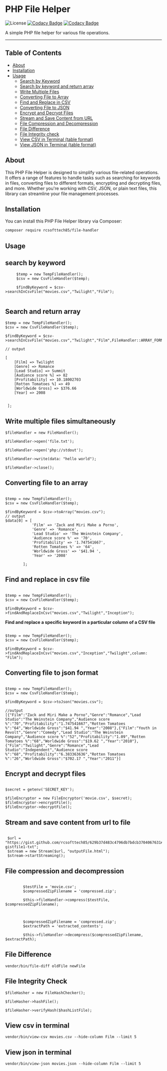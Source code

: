 # PHP File Helper

![License](https://img.shields.io/badge/License-MIT-green.svg)
[![Codacy Badge](https://app.codacy.com/project/badge/Grade/c6450a9c0f99488e93b34911f1adfb2e)](https://app.codacy.com/gh/rcsofttech85/php-file-helper/dashboard?utm_source=gh&utm_medium=referral&utm_content=&utm_campaign=Badge_grade)
[![Codacy Badge](https://app.codacy.com/project/badge/Coverage/c6450a9c0f99488e93b34911f1adfb2e)](https://app.codacy.com/gh/rcsofttech85/php-file-helper/dashboard?utm_source=gh&utm_medium=referral&utm_content=&utm_campaign=Badge_coverage)

A simple PHP file helper for various file operations.

---

## Table of Contents

* [About](#about)
* [Installation](#installation)
* [Usage](#usage)
    * [Search by Keyword](#search-by-keyword)
    * [Search by keyword and return array](#search-and-return-array)
    * [Write Multiple Files](#write-multiple-files-simultaneously)
    * [Converting File to Array](#converting-file-to-an-array)
    * [Find and Replace in CSV](#find-and-replace-in-csv-file)
    * [Converting File to JSON](#converting-file-to-json-format)
    * [Encrypt and Decrypt Files](#encrypt-and-decrypt-files)
    * [Stream and Save Content from URL](#stream-and-save-content-from-url-to-file)
    * [File Compression and Decompression](#file-compression-and-decompression)
    * [File Difference](#file-difference)
    * [File Integrity check](#file-integrity-check)
    * [View CSV in Terminal (table format)](#view-csv-in-terminal)
    * [View JSON in Terminal (table format)](#view-json-in-terminal)

## About

This PHP File Helper is designed to simplify various file-related operations. It offers a range of features to handle
tasks such as searching for keywords in files, converting files to different formats, encrypting and decrypting files,
and more. Whether you're working with CSV, JSON, or plain text files, this library can streamline your file management
processes.

## Installation

You can install this PHP File Helper library via Composer:

```bash
composer require rcsofttech85/file-handler

```

## Usage

## search by keyword

```
     $temp = new TempFileHandler();
     $csv = new CsvFileHandler($temp);

     $findByKeyword = $csv->searchInCsvFile("movies.csv","Twilight","Film");


```

## Search and return array

```
$temp = new TempFileHandler();
$csv = new CsvFileHandler($temp);

$findByKeyword = $csv->searchInCsvFile("movies.csv","Twilight","Film",FileHandler::ARRAY_FORMAT);

// output

[
    [Film] => Twilight
    [Genre] => Romance
    [Lead Studio] => Summit
    [Audience score %] => 82
    [Profitability] => 10.18002703
    [Rotten Tomatoes %] => 49
    [Worldwide Gross] => $376.66 
    [Year] => 2008


 ];
```

## Write multiple files simultaneously

```
$fileHandler = new FileHandler();

$fileHandler->open('file.txt');

$fileHandler->open('php://stdout');

$fileHandler->write(data: "hello world");

$fileHandler->close();

```

## Converting file to an array

```

$temp = new TempFileHandler();
$csv = new CsvFileHandler($temp);

$findByKeyword = $csv->toArray("movies.csv");
// output
$data[0] = [
            'Film' => 'Zack and Miri Make a Porno',
            'Genre' => 'Romance',
            'Lead Studio' => 'The Weinstein Company',
            'Audience score %' => '70',
            'Profitability' => '1.747541667',
            'Rotten Tomatoes %' => '64',
            'Worldwide Gross' => '$41.94 ',
            'Year' => '2008'

        ];

```

## Find and replace in csv file

```

$temp = new TempFileHandler();
$csv = new CsvFileHandler($temp);

$findByKeyword = $csv->findAndReplaceInCsv("movies.csv","Twilight","Inception");

```

**Find and replace a specific keyword in a particular column of a CSV file**

```

$temp = new TempFileHandler();
$csv = new CsvFileHandler($temp);

$findByKeyword = $csv->findAndReplaceInCsv("movies.csv","Inception","Twilight",column: "Film");

```

## Converting file to json format

```

$temp = new TempFileHandler();
$csv = new CsvFileHandler($temp);

$findByKeyword = $csv->toJson("movies.csv");

//output
[{"Film":"Zack and Miri Make a Porno","Genre":"Romance","Lead Studio":"The Weinstein Company","Audience score %":"70","Profitability":"1.747541667","Rotten Tomatoes %":"64","Worldwide Gross":"$41.94 ","Year":"2008"},{"Film":"Youth in Revolt","Genre":"Comedy","Lead Studio":"The Weinstein Company","Audience score %":"52","Profitability":"1.09","Rotten Tomatoes %":"68","Worldwide Gross":"$19.62 ","Year":"2010"},{"Film":"Twilight","Genre":"Romance","Lead Studio":"Independent","Audience score %":"68","Profitability":"6.383363636","Rotten Tomatoes %":"26","Worldwide Gross":"$702.17 ","Year":"2011"}]

```

## Encrypt and decrypt files

```

$secret = getenv('SECRET_KEY');

$fileEncryptor = new FileEncryptor('movie.csv', $secret);
$fileEncryptor->encryptFile();
$fileEncryptor->decryptFile();

```

## Stream and save content from url to file

```

 $url = "https://gist.github.com/rcsofttech85/629b37d483c4796db7bdcb3704067631#file-gistfile1-txt";
 $stream = new Stream($url, "outputFile.html");
 $stream->startStreaming();

```

## File compression and decompression

```

        $testFile = 'movie.csv';
        $compressedZipFilename = 'compressed.zip';

        $this->fileHandler->compress($testFile, $compressedZipFilename);



        $compressedZipFilename = 'compressed.zip';
        $extractPath = 'extracted_contents';

        $this->fileHandler->decompress($compressedZipFilename, $extractPath);

```

## File Difference

```
vendor/bin/file-diff oldFile newFile

```

## File Integrity Check

```
$fileHasher = new FileHashChecker();

$fileHasher->hashFile(); 

$fileHasher->verifyHash($hashListFile);

```

## View csv in terminal

```
vendor/bin/view-csv movies.csv --hide-column Film --limit 5

```

## View json in terminal

```
vendor/bin/view-json movies.json --hide-column Film --limit 5

```






